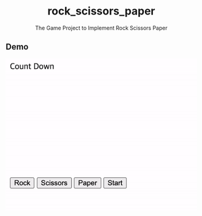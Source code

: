 <h1 align="center">rock_scissors_paper</h1>
<div align="center">
    The Game Project to Implement Rock Scissors Paper
</div>

## Demo

<div style="display:flex" align="center">
    <img src="images/1.gif" alt="1" width="600"/>
</div>
